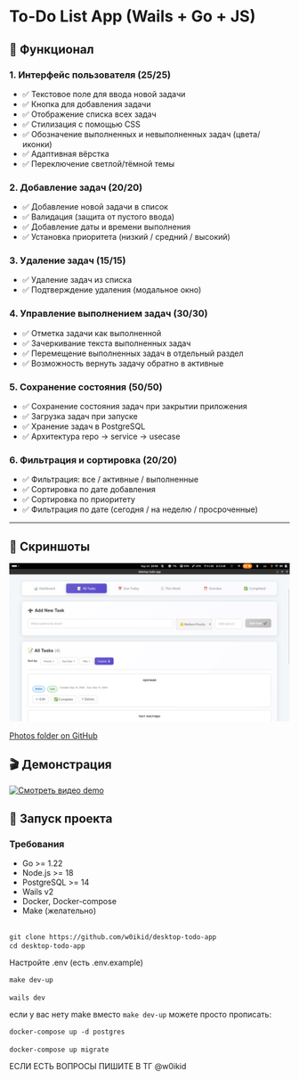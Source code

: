 # To-Do List App (Wails + Go + JS)

## 🚀 Функционал

### 1. Интерфейс пользователя (25/25)
- ✅ Текстовое поле для ввода новой задачи  
- ✅ Кнопка для добавления задачи  
- ✅ Отображение списка всех задач  
- ✅ Стилизация с помощью CSS  
- ✅ Обозначение выполненных и невыполненных задач (цвета/иконки)  
- ✅ Адаптивная вёрстка  
- ✅ Переключение светлой/тёмной темы  

### 2. Добавление задач (20/20)
- ✅ Добавление новой задачи в список  
- ✅ Валидация (защита от пустого ввода)  
- ✅ Добавление даты и времени выполнения  
- ✅ Установка приоритета (низкий / средний / высокий)  

### 3. Удаление задач (15/15)
- ✅ Удаление задач из списка  
- ✅ Подтверждение удаления (модальное окно)  

### 4. Управление выполнением задач (30/30)
- ✅ Отметка задачи как выполненной  
- ✅ Зачеркивание текста выполненных задач  
- ✅ Перемещение выполненных задач в отдельный раздел  
- ✅ Возможность вернуть задачу обратно в активные  

### 5. Сохранение состояния (50/50)
- ✅ Сохранение состояния задач при закрытии приложения  
- ✅ Загрузка задач при запуске  
- ✅ Хранение задач в PostgreSQL  
- ✅ Архитектура repo → service → usecase  

### 6. Фильтрация и сортировка (20/20)
- ✅ Фильтрация: все / активные / выполненные  
- ✅ Сортировка по дате добавления  
- ✅ Сортировка по приоритету  
- ✅ Фильтрация по дате (сегодня / на неделю / просроченные)  

---

## 📸 Скриншоты
![photo](photos/image2.png)

[Photos folder on GitHub](https://github.com/w0ikid/desktop-todo-app/tree/main/photos)

## 🎬 Демонстрация

[![Смотреть видео demo](https://img.youtube.com/vi/Gtjbo0Ja8dI/0.jpg)](https://youtu.be/Gtjbo0Ja8dI)

## 🔧 Запуск проекта

### Требования
- Go >= 1.22  
- Node.js >= 18  
- PostgreSQL >= 14  
- Wails v2
- Docker, Docker-compose
- Make (желательно)

## 

```
git clone https://github.com/w0ikid/desktop-todo-app
cd desktop-todo-app
```

Настройте .env (есть .env.example)

```
make dev-up

wails dev
```

если у вас нету make вместо `make dev-up` можете просто прописать:

```
docker-compose up -d postgres

docker-compose up migrate
```


ЕСЛИ ЕСТЬ ВОПРОСЫ ПИШИТЕ В ТГ @w0ikid